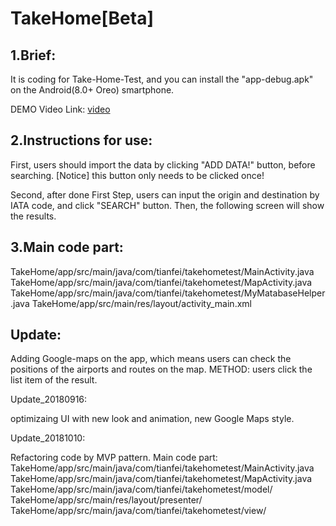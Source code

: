 # TakeHome[Beta]

## 1.Brief:

It is coding for Take-Home-Test, and you can install the "app-debug.apk" on the Android(8.0+ Oreo) smartphone.

DEMO Video Link: [video](https://drive.google.com/open?id=1-KYzfU4o94Yc4AklZVu6MlcEun_hl8UA)

## 2.Instructions for use:

First, users should import the data by clicking "ADD DATA!" button, before searching. [Notice] this button only needs to be clicked once!

Second, after done First Step, users can input the origin and destination by IATA code, and click "SEARCH" button. Then, the following screen will show the results.

## 3.Main code part:

TakeHome/app/src/main/java/com/tianfei/takehometest/MainActivity.java TakeHome/app/src/main/java/com/tianfei/takehometest/MapActivity.java TakeHome/app/src/main/java/com/tianfei/takehometest/MyMatabaseHelper.java TakeHome/app/src/main/res/layout/activity_main.xml

## Update:

Adding Google-maps on the app, which means users can check the positions of the airports and routes on the map.
 METHOD: users click the list item of the result.

Update_20180916:

optimizaing UI with new look and animation, new Google Maps style.

Update_20181010:

Refactoring code by MVP pattern.
Main code part:
TakeHome/app/src/main/java/com/tianfei/takehometest/MainActivity.java TakeHome/app/src/main/java/com/tianfei/takehometest/MapActivity.java TakeHome/app/src/main/java/com/tianfei/takehometest/model/ TakeHome/app/src/main/res/layout/presenter/ TakeHome/app/src/main/java/com/tianfei/takehometest/view/